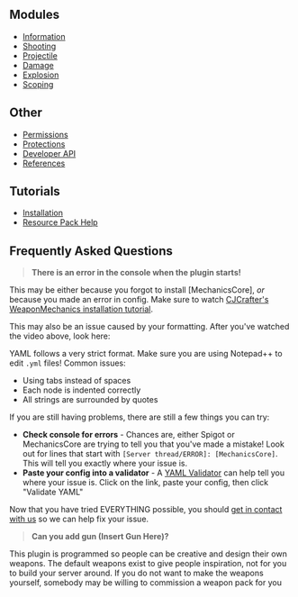 ## Modules
  * [Information](Information.md)
  * [Shooting](Shooting.md)
  * [Projectile](Projectile.md)
  * [Damage](Damage.md)
  * [Explosion](Explosion.md)
  * [Scoping](Scoping.md)
  
## Other
  * [Permissions](CommandsPermissions.md)
  * [Protections](Protections.md)
  * [Developer API](API.md)
  * [References](References.md)
  
## Tutorials
  * [Installation]()
  * [Resource Pack Help]()

## Frequently Asked Questions
> **There is an error in the console when the plugin starts!**

This may be either because you forgot to install [MechanicsCore], *or* because you made an error in config. 
Make sure to watch [CJCrafter's WeaponMechanics installation tutorial](youtube).

This may also be an issue caused by your formatting. After you've watched the
video above, look here:

YAML follows a very strict format. Make sure you are using Notepad++ to edit `.yml`
files! Common issues:
  * Using tabs instead of spaces
  * Each node is indented correctly
  * All strings are surrounded by quotes
  
If you are still having problems, there are still a few things you can try:
  * **Check console for errors** - Chances are, either Spigot or MechanicsCore 
  are trying to tell you that you've made a mistake! Look out for lines that 
  start with `[Server thread/ERROR]: [MechanicsCore]`. This will tell you 
  exactly where your issue is.
  * **Paste your config into a validator** - A [YAML Validator](https://jsonformatter.org/yaml-validator)
  can help tell you where your issue is. Click on the link, paste 
  your config, then click "Validate YAML"
  
Now that you have tried EVERYTHING possible, you should [get in contact with us]()
so we can help fix your issue.
  
> **Can you add gun (Insert Gun Here)?**

This plugin is programmed so people can be creative and design their own weapons.
The default weapons exist to give people inspiration, not for you to build your server around.
If you do not want to make the weapons yourself, somebody may be willing to commission a weapon pack for you